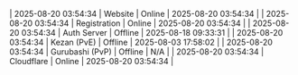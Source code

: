 | 2025-08-20 03:54:34 | Website | Online | 2025-08-20 03:54:34 |
| 2025-08-20 03:54:34 | Registration | Online | 2025-08-20 03:54:34 |
| 2025-08-20 03:54:34 | Auth Server | Offline | 2025-08-18 09:33:31 |
| 2025-08-20 03:54:34 | Kezan (PvE) | Offline | 2025-08-03 17:58:02 |
| 2025-08-20 03:54:34 | Gurubashi (PvP) | Offline | N/A |
| 2025-08-20 03:54:34 | Cloudflare | Online | 2025-08-20 03:54:34 |
